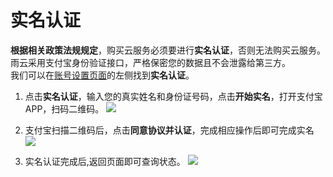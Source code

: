 # 实名认证

**根据相关政策法规规定**，购买云服务必须要进行**实名认证**，否则无法购买云服务。<br/>
雨云采用支付宝身份验证接口，严格保密您的数据且不会泄露给第三方。<br/>
我们可以在[账号设置页面](https://app.rainyun.com/account/settings)的左侧找到**实名认证**。

1. 点击**实名认证**，输入您的真实姓名和身份证号码，点击**开始实名**，打开支付宝APP，扫码二维码。
   ![](https://cn-sy1.rains3.com/rainyun-assets/pic/2024/04/20240408173045_1947fb1ebf84bb3ad8db13bc10cc1f21.png)

2. 支付宝扫描二维码后，点击**同意协议并认证**，完成相应操作后即可完成实名
   ![](https://cn-sy1.rains3.com/rainyun-assets/pic/2024/04/20240408174425_bf50ad9855b5ff710ee281d111661365.png)

3. 实名认证完成后,返回页面即可查询状态。
   ![](https://cn-sy1.rains3.com/rainyun-assets/pic/2024/04/20240408174553_a5f332bcd37d8fd31f162ac1b36ac372.png)